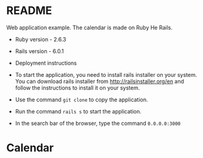 # README

Web application example. The calendar is made on Ruby He Rails.

* Ruby version - 2.6.3

* Rails version - 6.0.1

* Deployment instructions

* To start the application, you need to install rails installer on your system. You can download rails installer from http://railsinstaller.org/en and follow the instructions to install it on your system.

* Use the command `git clone` to copy the application.

* Run the command `rails s` to start the application.

* In the search bar of the browser, type the command `0.0.0.0:3000`
# Calendar
